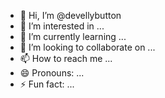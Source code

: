- 👋 Hi, I’m @devellybutton
- 👀 I’m interested in ...
- 🌱 I’m currently learning ...
- 💞️ I’m looking to collaborate on ...
- 📫 How to reach me ...
- 😄 Pronouns: ...
- ⚡ Fun fact: ...

<!---
devellybutton/devellybutton is a ✨ special ✨ repository because its `README.md` (this file) appears on your GitHub profile.
You can click the Preview link to take a look at your changes.
--->
